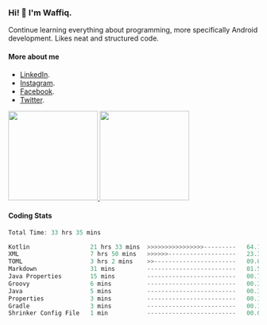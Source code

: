 ### Hi! 👋 I'm Waffiq.

Continue learning everything about programming, more specifically Android development. Likes neat and structured code.

#### More about me 
- [LinkedIn](https://www.linkedin.com/in/waffiqaziz/).
- [Instagram](https://www.instagram.com/waffiqaziz/).
- [Facebook](https://web.facebook.com/WaffiqAziz/).
- [Twitter](https://twitter.com/AzizWaffiq).

<p align="left">
<a href="https://github.com/waffiqaziz">
  <img height="180em" src="https://github-readme-stats-eight-theta.vercel.app/api?username=waffiqaziz&show_icons=true&theme=algolia&include_all_commits=true&count_private=true"/>
  <img height="180em" src="https://github-readme-stats-eight-theta.vercel.app/api/top-langs/?username=waffiqaziz&layout=compact&langs_count=8&theme=algolia"/>
</a>
</p>

#### Coding Stats
<!--START_SECTION:waka-->

```rust
Total Time: 33 hrs 35 mins

Kotlin                 21 hrs 33 mins  >>>>>>>>>>>>>>>>---------   64.18 %
XML                    7 hrs 50 mins   >>>>>>-------------------   23.34 %
TOML                   3 hrs 2 mins    >>-----------------------   09.07 %
Markdown               31 mins         -------------------------   01.54 %
Java Properties        15 mins         -------------------------   00.75 %
Groovy                 6 mins          -------------------------   00.34 %
Java                   5 mins          -------------------------   00.30 %
Properties             3 mins          -------------------------   00.19 %
Gradle                 3 mins          -------------------------   00.17 %
Shrinker Config File   1 min           -------------------------   00.07 %
```

<!--END_SECTION:waka-->
